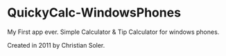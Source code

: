 QuickyCalc-WindowsPhones
========================

My First app ever. Simple Calculator &amp; Tip Calculator for windows phones.

Created in 2011 by Christian Soler.
